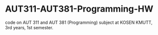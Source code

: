 # AUT311-AUT381-Programming-HW

code on AUT 311 and AUT 381 (Programming) subject at KOSEN KMUTT, 3rd years, 1st semester.
